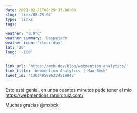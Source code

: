 ```yaml
---
date: 2021-02-21T08:29:33-06:00
slug: 'link/08-25-01'
type: 'links'
tags:

weather: '8.9°C'
weather_summary: 'Despejado'
weather-icon: 'clear-day'
lat: '26'
long: '-100'


link_url: 'https://mxb.dev/blog/webmention-analytics/'
link_title: 'Webmention Analytics | Max Böck'
tweet_id: '1363495996324519943'
---
```

Esto está genial, en unos cuantos minutos pude tener el mío https://webmentions.ramiroruiz.com/

Muchas gracias @mxbck